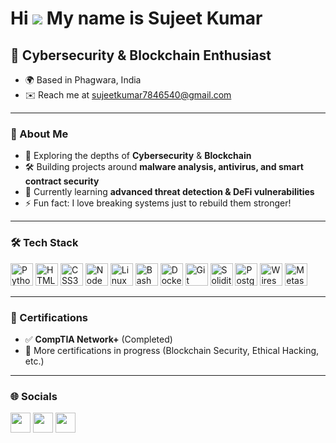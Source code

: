 Hi ![](https://user-images.githubusercontent.com/18350557/176309783-0785949b-9127-417c-8b55-ab5a4333674e.gif) My name is Sujeet Kumar
====================================================================================================================================

🚀 Cybersecurity & Blockchain Enthusiast  
---------------------------------------

* 🌍  Based in Phagwara, India  
* ✉️  Reach me at [sujeetkumar7846540@gmail.com](mailto:sujeetkumar7846540@gmail.com)

---

### 🚀 About Me

- 🔐 Exploring the depths of **Cybersecurity** & **Blockchain**  
- 🛠️ Building projects around **malware analysis, antivirus, and smart contract security**  
- 🌱 Currently learning **advanced threat detection & DeFi vulnerabilities**  
- ⚡ Fun fact: I love breaking systems just to rebuild them stronger!  

---


### 🛠️ Tech Stack

<p align="left">
<a href="https://www.python.org/" target="_blank"><img src="https://raw.githubusercontent.com/danielcranney/readme-generator/main/public/icons/skills/python-colored.svg" width="36" height="36" alt="Python" /></a>
<a href="https://developer.mozilla.org/en-US/docs/Glossary/HTML5" target="_blank"><img src="https://raw.githubusercontent.com/danielcranney/readme-generator/main/public/icons/skills/html5-colored.svg" width="36" height="36" alt="HTML5" /></a>
<a href="https://www.w3.org/TR/CSS/#css" target="_blank"><img src="https://raw.githubusercontent.com/danielcranney/readme-generator/main/public/icons/skills/css3-colored.svg" width="36" height="36" alt="CSS3" /></a>
<a href="https://nodejs.org/en/" target="_blank"><img src="https://raw.githubusercontent.com/danielcranney/readme-generator/main/public/icons/skills/nodejs-colored.svg" width="36" height="36" alt="NodeJS" /></a>
<a href="https://www.linux.org" target="_blank"><img src="https://raw.githubusercontent.com/danielcranney/readme-generator/main/public/icons/skills/linux-colored.svg" width="36" height="36" alt="Linux" /></a>
<a href="https://www.gnu.org/software/bash/" target="_blank"><img src="https://hub.docker.com/api/media/repos_logo/v1/library%2Fbash?type=logo" width="36" height="36" alt="Bash" /></a>
<a href="https://www.docker.com/" target="_blank"><img src="https://raw.githubusercontent.com/danielcranney/readme-generator/main/public/icons/skills/docker-colored.svg" width="36" height="36" alt="Docker" /></a>
<a href="https://git-scm.com/" target="_blank"><img src="https://raw.githubusercontent.com/danielcranney/readme-generator/main/public/icons/skills/git-colored.svg" width="36" height="36" alt="Git" /></a>
<a href="https://soliditylang.org/" target="_blank"><img src="https://raw.githubusercontent.com/danielcranney/readme-generator/main/public/icons/skills/solidity-colored.svg" width="36" height="36" alt="Solidity" /></a>
<a href="https://www.postgresql.org/" target="_blank"><img src="https://raw.githubusercontent.com/danielcranney/readme-generator/main/public/icons/skills/postgresql-colored.svg" width="36" height="36" alt="PostgreSQL" /></a>
<a href="https://www.wireshark.org/" target="_blank"><img src="https://www.wireshark.org/_astro/wireshark-logo-big.CkRjSOaC_2eT4Ah.png" width="36" height="36" alt="Wireshark" /></a>
<a href="https://www.metasploit.com/" target="_blank"><img src="https://tryhackme-images.s3.amazonaws.com/room-icons/66704dd0e54a1f39bff7b1a1-1735574256490" width="36" height="36" alt="Metasploit" /></a>
</p>




---

### 🏅 Certifications

- ✅ **CompTIA Network+** (Completed)  
- 🎯 More certifications in progress (Blockchain Security, Ethical Hacking, etc.)  

---

### 🌐 Socials

<p align="left">
<a href="https://www.github.com/its-sujeet" target="_blank"><img src="https://raw.githubusercontent.com/danielcranney/readme-generator/main/public/icons/socials/github.svg" width="32" height="32" /></a>
<a href="https://www.linkedin.com/in/its--sujeet/" target="_blank"><img src="https://raw.githubusercontent.com/danielcranney/readme-generator/main/public/icons/socials/linkedin.svg" width="32" height="32" /></a>
<a href="https://www.x.com/Its___sujeet" target="_blank"><img src="https://raw.githubusercontent.com/danielcranney/readme-generator/main/public/icons/socials/twitter.svg" width="32" height="32" /></a>
</p>

